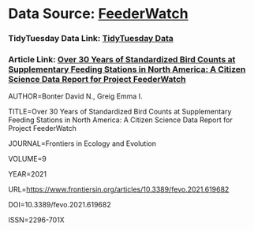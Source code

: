 # __Data Source__: [FeederWatch](https://feederwatch.org/explore/raw-dataset-requests/)
### __TidyTuesday Data Link__: [TidyTuesday Data](https://github.com/rfordatascience/tidytuesday/blob/master/data/2023/2023-01-10/readme.md)
### __Article Link__: [Over 30 Years of Standardized Bird Counts at Supplementary Feeding Stations in North America: A Citizen Science Data Report for Project FeederWatch](https://www.frontiersin.org/articles/10.3389/fevo.2021.619682/full)
AUTHOR=Bonter David N., Greig Emma I.
	 
TITLE=Over 30 Years of Standardized Bird Counts at Supplementary Feeding Stations in North America: A Citizen Science Data Report for Project FeederWatch  
	
JOURNAL=Frontiers in Ecology and Evolution     
	
VOLUME=9      
	
YEAR=2021   
		
URL=https://www.frontiersin.org/articles/10.3389/fevo.2021.619682     
	  
DOI=10.3389/fevo.2021.619682    
	
ISSN=2296-701X   

